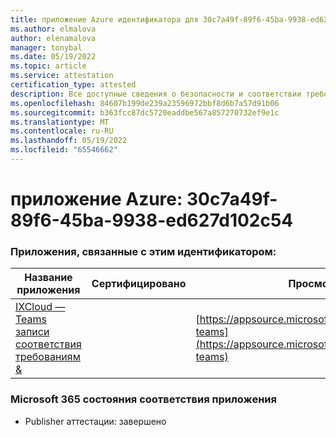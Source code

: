 ```yaml
---
title: приложение Azure идентификатора для 30c7a49f-89f6-45ba-9938-ed627d102c54
ms.author: elmalova
author: elenamalova
manager: tonybal
ms.date: 05/19/2022
ms.topic: article
ms.service: attestation
certification_type: attested
description: Все доступные сведения о безопасности и соответствии требованиям для 30c7a49f-89f6-45ba-9938-ed627d102c54.
ms.openlocfilehash: 84607b199de239a23596972bbf8d6b7a57d91b06
ms.sourcegitcommit: b363fcc87dc5720eaddbe567a857270732ef9e1c
ms.translationtype: MT
ms.contentlocale: ru-RU
ms.lasthandoff: 05/19/2022
ms.locfileid: "65546662"
---
```

# <a name="azure-app-id-30c7a49f-89f6-45ba-9938-ed627d102c54"></a>приложение Azure: 30c7a49f-89f6-45ba-9938-ed627d102c54


### <a name="apps-associated-with-this-id"></a>Приложения, связанные с этим идентификатором:
| **Название приложения** | **Сертифицировано** | **Просмотр в AppSource** |
|--------------|---------------|-----------------------|
| [IXCloud — Teams записи соответствия требованиям &amp;](../forward/numonix.nmx-teams.md) |  | [https://appsource.microsoft.com/product/office/numonix.nmx-teams](https://appsource.microsoft.com/product/office/numonix.nmx-teams) |

### <a name="microsoft-365-app-compliance-status"></a>Microsoft 365 состояния соответствия приложения
- Publisher аттестации: завершено
